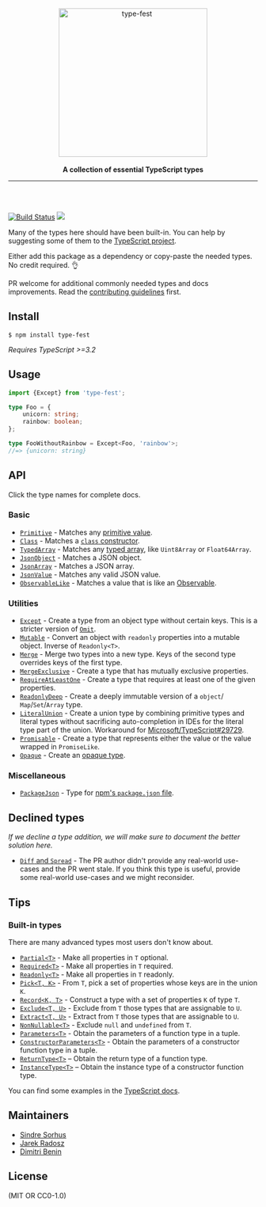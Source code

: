 <div align="center">
	<br>
	<br>
	<img src="media/logo.svg" alt="type-fest" height="300">
	<br>
	<br>
	<b>A collection of essential TypeScript types</b>
	<br>
	<hr>
</div>
<br>
<br>

[![Build Status](https://travis-ci.com/sindresorhus/type-fest.svg?branch=master)](https://travis-ci.com/sindresorhus/type-fest)
[![](https://img.shields.io/badge/unicorn-approved-ff69b4.svg)](https://www.youtube.com/watch?v=9auOCbH5Ns4)
<!-- Commented out until they actually show anything
[![npm dependents](https://badgen.net/npm/dependents/type-fest)](https://www.npmjs.com/package/type-fest?activeTab=dependents) [![npm downloads](https://badgen.net/npm/dt/type-fest)](https://www.npmjs.com/package/type-fest)
-->

Many of the types here should have been built-in. You can help by suggesting some of them to
the [TypeScript project](https://github.com/Microsoft/TypeScript/blob/master/CONTRIBUTING.md).

Either add this package as a dependency or copy-paste the needed types. No credit required. 👌

PR welcome for additional commonly needed types and docs improvements. Read
the [contributing guidelines](.github/contributing.md) first.

## Install

```
$ npm install type-fest
```

*Requires TypeScript >=3.2*

## Usage

```ts
import {Except} from 'type-fest';

type Foo = {
	unicorn: string;
	rainbow: boolean;
};

type FooWithoutRainbow = Except<Foo, 'rainbow'>;
//=> {unicorn: string}
```

## API

Click the type names for complete docs.

### Basic

- [`Primitive`](source/basic.d.ts) - Matches
  any [primitive value](https://developer.mozilla.org/en-US/docs/Glossary/Primitive).
- [`Class`](source/basic.d.ts) - Matches a [
  `class` constructor](https://developer.mozilla.org/en-US/docs/Web/JavaScript/Reference/Classes).
- [`TypedArray`](source/basic.d.ts) - Matches
  any [typed array](https://developer.mozilla.org/en-US/docs/Web/JavaScript/Reference/Global_Objects/TypedArray),
  like `Uint8Array` or `Float64Array`.
- [`JsonObject`](source/basic.d.ts) - Matches a JSON object.
- [`JsonArray`](source/basic.d.ts) - Matches a JSON array.
- [`JsonValue`](source/basic.d.ts) - Matches any valid JSON value.
- [`ObservableLike`](source/basic.d.ts) - Matches a value that is like
  an [Observable](https://github.com/tc39/proposal-observable).

### Utilities

- [`Except`](source/except.d.ts) - Create a type from an object type without certain keys. This is a
  stricter version of [
  `Omit`](https://www.typescriptlang.org/docs/handbook/release-notes/typescript-3-5.html#the-omit-helper-type).
- [`Mutable`](source/mutable.d.ts) - Convert an object with `readonly` properties into a mutable
  object. Inverse of `Readonly<T>`.
- [`Merge`](source/merge.d.ts) - Merge two types into a new type. Keys of the second type overrides
  keys of the first type.
- [`MergeExclusive`](source/merge-exclusive.d.ts) - Create a type that has mutually exclusive
  properties.
- [`RequireAtLeastOne`](source/require-at-least-one.d.ts) - Create a type that requires at least one
  of the given properties.
- [`ReadonlyDeep`](source/readonly-deep.d.ts) - Create a deeply immutable version of a `object`/
  `Map`/`Set`/`Array` type.
- [`LiteralUnion`](source/literal-union.d.ts) - Create a union type by combining primitive types and
  literal types without sacrificing auto-completion in IDEs for the literal type part of the union.
  Workaround for [Microsoft/TypeScript#29729](https://github.com/Microsoft/TypeScript/issues/29729).
- [`Promisable`](source/promisable.d.ts) - Create a type that represents either the value or the
  value wrapped in `PromiseLike`.
- [`Opaque`](source/opaque.d.ts) - Create
  an [opaque type](https://codemix.com/opaque-types-in-javascript/).

### Miscellaneous

- [`PackageJson`](source/package-json.d.ts) - Type for [npm's
  `package.json` file](https://docs.npmjs.com/creating-a-package-json-file).

## Declined types

*If we decline a type addition, we will make sure to document the better solution here.*

- [`Diff` and `Spread`](https://github.com/sindresorhus/type-fest/pull/7) - The PR author didn't
  provide any real-world use-cases and the PR went stale. If you think this type is useful, provide
  some real-world use-cases and we might reconsider.

## Tips

### Built-in types

There are many advanced types most users don't know about.

- [
  `Partial<T>`](https://github.com/Microsoft/TypeScript/blob/2961bc3fc0ea1117d4e53bc8e97fa76119bc33e3/src/lib/es5.d.ts#L1401-L1406) -
  Make all properties in `T` optional.
- [
  `Required<T>`](https://github.com/Microsoft/TypeScript/blob/2961bc3fc0ea1117d4e53bc8e97fa76119bc33e3/src/lib/es5.d.ts#L1408-L1413) -
  Make all properties in `T` required.
- [
  `Readonly<T>`](https://github.com/Microsoft/TypeScript/blob/2961bc3fc0ea1117d4e53bc8e97fa76119bc33e3/src/lib/es5.d.ts#L1415-L1420) -
  Make all properties in `T` readonly.
- [
  `Pick<T, K>`](https://github.com/Microsoft/TypeScript/blob/2961bc3fc0ea1117d4e53bc8e97fa76119bc33e3/src/lib/es5.d.ts#L1422-L1427) -
  From `T`, pick a set of properties whose keys are in the union `K`.
- [
  `Record<K, T>`](https://github.com/Microsoft/TypeScript/blob/2961bc3fc0ea1117d4e53bc8e97fa76119bc33e3/src/lib/es5.d.ts#L1429-L1434) -
  Construct a type with a set of properties `K` of type `T`.
- [
  `Exclude<T, U>`](https://github.com/Microsoft/TypeScript/blob/2961bc3fc0ea1117d4e53bc8e97fa76119bc33e3/src/lib/es5.d.ts#L1436-L1439) -
  Exclude from `T` those types that are assignable to `U`.
- [
  `Extract<T, U>`](https://github.com/Microsoft/TypeScript/blob/2961bc3fc0ea1117d4e53bc8e97fa76119bc33e3/src/lib/es5.d.ts#L1441-L1444) -
  Extract from `T` those types that are assignable to `U`.
- [
  `NonNullable<T>`](https://github.com/Microsoft/TypeScript/blob/2961bc3fc0ea1117d4e53bc8e97fa76119bc33e3/src/lib/es5.d.ts#L1446-L1449) -
  Exclude `null` and `undefined` from `T`.
- [
  `Parameters<T>`](https://github.com/Microsoft/TypeScript/blob/2961bc3fc0ea1117d4e53bc8e97fa76119bc33e3/src/lib/es5.d.ts#L1451-L1454) -
  Obtain the parameters of a function type in a tuple.
- [
  `ConstructorParameters<T>`](https://github.com/Microsoft/TypeScript/blob/2961bc3fc0ea1117d4e53bc8e97fa76119bc33e3/src/lib/es5.d.ts#L1456-L1459) -
  Obtain the parameters of a constructor function type in a tuple.
- [
  `ReturnType<T>`](https://github.com/Microsoft/TypeScript/blob/2961bc3fc0ea1117d4e53bc8e97fa76119bc33e3/src/lib/es5.d.ts#L1461-L1464) –
  Obtain the return type of a function type.
- [
  `InstanceType<T>`](https://github.com/Microsoft/TypeScript/blob/2961bc3fc0ea1117d4e53bc8e97fa76119bc33e3/src/lib/es5.d.ts#L1466-L1469) –
  Obtain the instance type of a constructor function type.

You can find some examples in
the [TypeScript docs](https://www.typescriptlang.org/docs/handbook/advanced-types.html#predefined-conditional-types).

## Maintainers

- [Sindre Sorhus](https://github.com/sindresorhus)
- [Jarek Radosz](https://github.com/CvX)
- [Dimitri Benin](https://github.com/BendingBender)

## License

(MIT OR CC0-1.0)
